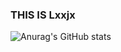 <!-- ### Hi there 👋


**Lxxjy/Lxxjy** is a ✨ _special_ ✨ repository because its `README.md` (this file) appears on your GitHub profile.

Here are some ideas to get you started:

- 🔭 I’m currently working on ...
- 🌱 I’m currently learning ...
- 👯 I’m looking to collaborate on ...
- 🤔 I’m looking for help with ...
- 💬 Ask me about ...
- 📫 How to reach me: ...
- 😄 Pronouns: ...
- ⚡ Fun fact: ... -->

 
 ### THIS IS Lxxjx
 
<!--  <a href="[연결할 링크]" target="_blank">
<img src="https://img.shields.io/badge/[쓰고 싶은 텍스트]-[컬러 코드]?style=[모양]&logo=[브랜드 이름]&logoColor=[로고색상]"/></a> -->


![Anurag's GitHub stats](https://github-readme-stats.vercel.app/api?username=Lxxyx&show_icons=true&theme=radical)

